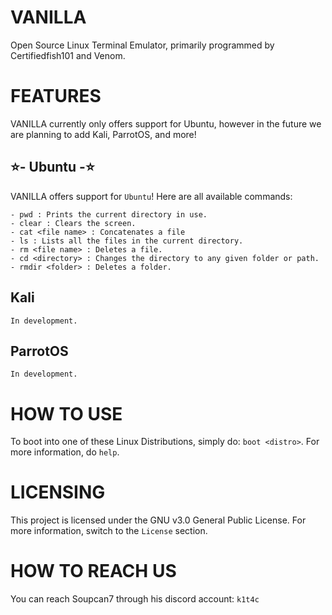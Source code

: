# VANILLA
Open Source Linux Terminal Emulator, primarily programmed by Certifiedfish101 and Venom.

# FEATURES
VANILLA currently only offers support for Ubuntu, however in the future we are planning to add Kali, ParrotOS, and more!

##  ⭐- Ubuntu -⭐
VANILLA offers support for ``Ubuntu``! Here are all available commands:
```
- pwd : Prints the current directory in use.
- clear : Clears the screen.
- cat <file name> : Concatenates a file
- ls : Lists all the files in the current directory.
- rm <file name> : Deletes a file.
- cd <directory> : Changes the directory to any given folder or path.
- rmdir <folder> : Deletes a folder.
```

## Kali
``In development.``

## ParrotOS
``In development.``

# HOW TO USE
To boot into one of these Linux Distributions, simply do:
``boot <distro>``. For more information, do ``help``.

# LICENSING
This project is licensed under the GNU v3.0 General Public License. For more information, switch to the ``License`` section.

# HOW TO REACH US
You can reach Soupcan7 through his discord account: ``k1t4c``
